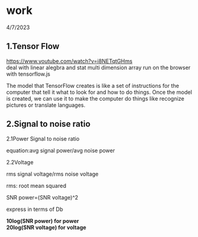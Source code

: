 # <h1>work</h1>


4/7/2023

<h2>1.Tensor Flow</h2>

https://www.youtube.com/watch?v=i8NETqtGHms
<br>
deal with linear alegbra and stat
multi dimension array
run on the browser with tensorflow.js

The model that TensorFlow creates is like a set of instructions for the computer that tell it what to look for and how to do things. Once the model is created, we can use it to make the computer do things like recognize pictures or translate languages.

<h2>2.Signal to noise ratio</h2>

2.1Power Signal to noise ratio
<p>equation:avg signal power/avg noise power</p>
2.2Voltage
<p>rms signal voltage/rms noise voltage</p>
<p>rms: root mean squared</p>
<p>SNR power=(SNR voltage)^2</p>
<p>express in terms of Db</p>
<b>10log(SNR power) for power</b><br>
<b>20log(SNR voltage) for voltage</b>
